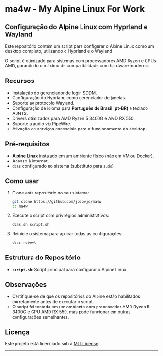 # ma4w - My Alpine Linux For Work

## Configuração do Alpine Linux com Hyprland e Wayland

Este repositório contém um script para configurar o Alpine Linux como um desktop completo, utilizando o Hyprland e o Wayland 

O script é otimizado para sistemas com processadores AMD Ryzen e GPUs AMD, garantindo o máximo de compatibilidade com hardware moderno.  

## Recursos

- Instalação do gerenciador de login SDDM.  
- Configuração do Hyprland como gerenciador de janelas.  
- Suporte ao protocolo Wayland.  
- Configuração de idioma para **Português do Brasil (pt-BR)** e teclado ABNT2.  
- Drivers otimizados para AMD Ryzen 5 3400G e AMD RX 550.  
- Suporte a áudio via PipeWire.  
- Ativação de serviços essenciais para o funcionamento do desktop.  

## Pré-requisitos

- **Alpine Linux** instalado em um ambiente físico (não em VM ou Docker).  
- Acesso à internet.  
- `doas` configurado no sistema (substituto para `sudo`).  

## Como usar

1. Clone este repositório no seu sistema:  
   ```bash
   git clone https://github.com/joaovjo/ma4w
   cd ma4w
   ```

2. Execute o script com privilégios administrativos:  
   ```bash
   doas sh script.sh
   ```

3. Reinicie o sistema para aplicar todas as configurações:  
   ```bash
   doas reboot
   ```

## Estrutura do Repositório

- **`script.sh`**: Script principal para configurar o Alpine Linux.  

## Observações

- Certifique-se de que os repositórios do Alpine estão habilitados corretamente antes de executar o script.  
- O script foi testado em um ambiente com processador AMD Ryzen 5 3400G e GPU AMD RX 550, mas pode funcionar em outras configurações semelhantes.  

## Licença

Este projeto está licenciado sob a [MIT License](LICENSE).  

---
